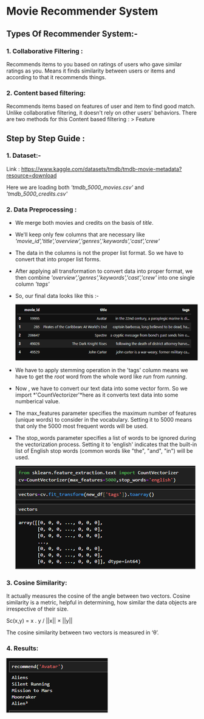 # Movie Recommender System
## Types Of Recommender System:-

### 1. Collaborative Filtering :
Recommends items to you based on ratings of users who gave similar ratings as you. Means it finds similarity between users or items and according to that it recommends things.

### 2. Content based filtering:
Recommends items based on features of user and item  to find good match. Unlike collaborative filtering, it doesn't rely on other users' behaviors.
There are two methods for this Content based filtering :
    > Feature 








## Step by Step Guide :
 ### 1. Dataset:- 
 Link : https://www.kaggle.com/datasets/tmdb/tmdb-movie-metadata?resource=download
 
 Here we are loading both *'tmdb_5000_movies.csv'* and *'tmdb_5000_credits.csv'*

 ### 2. Data Preprocessing :
 - We merge both movies and credits on the basis of *title*.
 - We'll keep only few columns that are necessary like *'movie_id','title','overview','genres','keywords','cast','crew'*
 - The data in the columns is not the proper list format. So we have to convert that into proper list forms.
 - After applying all transformation to convert data into proper format, we then combine *'overview','genres','keywords','cast','crew'* into one single column *'tags'*
 - So, our final data looks like this :-
   
   ![](https://github.com/Srishti002/Movie-Recommender-System/blob/main/Screenshot%202024-10-25%20015510.png)
   
 - We have to apply stemming operation in the 'tags' column means we have to get the *root* word from the whole word like *run* from *running*.
 - Now , we have to convert our text data into some vector form. So we import *'CountVectorizer'*here as it converts text data into some numberical value.
 -  The max_features parameter specifies the maximum number of features (unique words) to consider in the vocabulary. Setting it to 5000 means that only the 5000 most frequent words will be used.
 -  The stop_words parameter specifies a list of words to be ignored during the vectorization process. Setting it to 'english' indicates that the built-in list of English stop words (common words like "the", "and", "in") will be used.

    ![](https://github.com/Srishti002/Movie-Recommender-System/blob/main/Screenshot%202024-10-25%20021246.png)

### 3. Cosine Similarity:
It actually measures the cosine of the angle between two vectors. Cosine similarity is a metric, helpful in determining, how similar the data objects are irrespective of their size.

Sc(x,y) = x . y / ||x|| × ||y||

The cosine similarity between two vectors is measured in ‘θ’.

### 4. Results:
![](https://github.com/Srishti002/Movie-Recommender-System/blob/main/Screenshot%202024-10-25%20022743.png)

